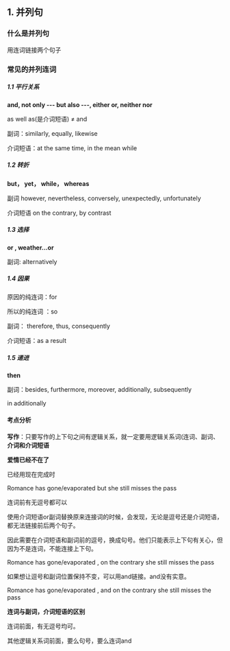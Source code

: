 ## 1. 并列句

### 什么是并列句

用连词链接两个句子

### 常见的并列连词

##### 1.1 平行关系

**and, not only --- but also ---, either or, neither nor**

as well as(是介词短语) ≠ and

副词：similarly, equally, likewise

介词短语：at the same time, in the mean while

##### 1.2 转折

**but， yet， while， whereas**

副词 however, nevertheless, conversely, unexpectedly, unfortunately

介词短语 on the contrary, by contrast

##### 1.3 选择

**or , weather...or**

副词: alternatively

##### 1.4 因果

原因的纯连词：for 

所以的纯连词 ：so

副词： therefore, thus, consequently

介词短语：as a result

##### 1.5 递进

 **then**

副词：besides, furthermore, moreover, additionally, subsequently

in additionally

#### 考点分析

**写作**：只要写作的上下句之间有逻辑关系，就一定要用逻辑关系词(连词、副词、**介词和介词短语**

**爱情已经不在了**

已经用现在完成时

Romance has gone/evaporated but she still misses the pass

连词前有无逗号都可以



使用介词短语or副词替换原来连接词的时候，会发现，无论是逗号还是介词短语，都无法链接前后两个句子。 

因此需要在介词短语和副词前的逗号，换成句号。他们只能表示上下句有关心，但因为不是连词，不能连接上下句。

Romance has gone/evaporated , on the contrary she still misses the pass

如果想让逗号和副词位置保持不变，可以用and链接。and没有实意。

Romance has gone/evaporated , and on the contrary she still misses the pass





**连词与副词，介词短语的区别**

连词前面，有无逗号均可。

其他逻辑关系词前面，要么句号，要么连词and
